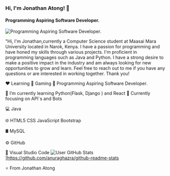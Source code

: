 
### Hi, I'm Jonathan Atong! 👋
####  Programming Aspiring Software Developer.
![ Programming Aspiring Software Developer.](https://arturssmirnovs.github.io/github-profile-readme-generator/images/banner.png)

"Hi, I'm Jonathan,currently a Computer Science student at Maasai Mara University located in Narok, Kenya. I have a passion for programming and have honed my skills through various projects. I'm proficient in programming languages such as Java and Python. I have a strong desire to make a positive impact in the industry and am always looking for new opportunities to grow and learn. Feel free to reach out to me if you have any questions or are interested in working together. Thank you!

❤️ Learning	💛 Gaming	💙 Programming
Aspiring Software Developer.

🔭 I’m currently learning Python(Flask, Django ) and React
🌱 Currently focusing on API`s and Bots

💻  Java

🌐   HTML5 CSS JavaScript Bootstrap

🛢   MySQL

⚙️   GitHub

🔧   Visual Studio Code
![User GitHub Stats](https://github-readme-stats.vercel.app/api?username=atongjonathan)]https://github.com/anuraghazra/github-readme-stats


⭐️ From Jonathan Atong
